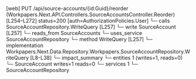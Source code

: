 [web] PUT /api/source-accounts/{id:Guid}/reorder  (Workpapers.Next.API.Controllers.SourceAccountsController.Reorder)  [L254–L272] status=200 [auth=AuthorizationPolicies.User]
  └─ calls SourceAccountRepository.WriteQuery [L257]
  └─ write SourceAccount [L257]
    └─ reads_from SourceAccounts
  └─ uses_service SourceAccountRepository
    └─ method WriteQuery [L257]
      └─ implementation Workpapers.Next.Data.Repository.Workpapers.SourceAccountRepository.WriteQuery [L8-L38]
  └─ impact_summary
    └─ entities 1 (writes=1, reads=0)
      └─ SourceAccount writes=1 reads=0
    └─ services 1
      └─ SourceAccountRepository

